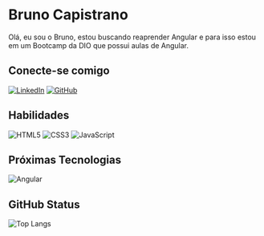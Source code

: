 # Bruno Capistrano 
Olá, eu sou o Bruno, estou buscando reaprender Angular e para isso estou em um Bootcamp da DIO que possui aulas de Angular.

## Conecte-se comigo
[![LinkedIn](https://img.shields.io/badge/LinkedIn-000?style=for-the-badge&logo=linkedin&logoColor=0E76A8)](https://www.linkedin.com/in/bruno-kreuch-capistrano-852987190/)
[![GitHub](https://img.shields.io/badge/GitHub-000?style=for-the-badge&logo=github&logoColor=0E76A8)](https://github.com/brunocapistrano)

## Habilidades
![HTML5](https://img.shields.io/badge/HTML5-000?style=for-the-badge&logo=html5)
![CSS3](https://img.shields.io/badge/CSS3-000?style=for-the-badge&logo=css3&logoColor=264CE4)
![JavaScript](https://img.shields.io/badge/JavaScript-000?style=for-the-badge&logo=javascript)

## Próximas Tecnologias
![Angular](https://img.shields.io/badge/Angular-000?style=for-the-badge&logo=angular)

## GitHub Status
![Top Langs](https://github-readme-stats-git-masterrstaa-rickstaa.vercel.app/api/top-langs/?username=BrunoCapistrano&bg_color=000&border_color=30A3DC&title_color=E94D5F&text_color=FFF)
